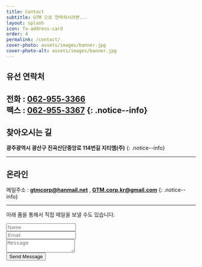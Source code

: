 ```yaml
---
title: Contact
subtitle: GTM 으로 연락하시려면...
layout: splash
icon: fa-address-card
order: 4
permalink: /contact/
cover-photo: assets/images/banner.jpg
cover-photo-alt: assets/images/banner.jpg
---
```




## 유선 연락처
전화 : **[062-955-3366](tel:062-955-3366)**  
팩스 : **[062-955-3367](tel:062-955-3367)**
{: .notice--info}
---
## 찾아오시는 길

**광주광역시 광산구 진곡산단중앙로 114번길 지티엠(주)**
{: .notice--info}

<div class="mobile_map">
  <!-- * 카카오맵 - 지도퍼가기 -->
  <!-- 1. 지도 노드 -->
  <div id="daumRoughmapContainer1561592650522" class="root_daum_roughmap root_daum_roughmap_landing"></div>

  <!--
    2. 설치 스크립트
    * 지도 퍼가기 서비스를 2개 이상 넣을 경우, 설치 스크립트는 하나만 삽입합니다.
  -->
  <script charset="UTF-8" class="daum_roughmap_loader_script" src="https://ssl.daumcdn.net/dmaps/map_js_init/roughmapLoader.js"></script>

  <!-- 3. 실행 스크립트 -->
  <script charset="UTF-8">
    new daum.roughmap.Lander({
      "timestamp" : "1561592650522",
      "key" : "u48k",
      "mapWidth" : "640",
      "mapHeight" : "420"
    }).render();
  </script>

  <style>
  .mobile_map .root_daum_roughmap {width:100%!important;}
  </style>
</div>

---
## 온라인
메일주소 : **<gtmcorp@hanmail.net>** , **<GTM.corp.kr@gmail.com>**
{: .notice--info}

---
아래 폼을 통해서 직접 메일을 보낼 수도 있습니다.
<form method="post" action="https://formspree.io/{{ site.email }}">
  <div class="row">
    <div class="6u 12u$(mobile)"><input type="text" name="name" placeholder="Name" /></div>
    <div class="6u$ 12u$(mobile)"><input type="text" name="email" placeholder="Email" /></div>
    <div class="12u$">
      <textarea name="message" placeholder="Message"></textarea>
    </div>
    <div class="1u$">
      <input type="submit" value="Send Message" />
    </div>
  </div>
</form>